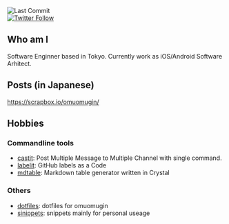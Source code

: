 ![Last Commit](https://img.shields.io/github/last-commit/omuomugin/omuomugin)  
[![Twitter Follow](https://img.shields.io/twitter/follow/omuomugin?style=social)](https://twitter.com/omuomugin)

## Who am I
Software Enginner based in Tokyo.
Currently work as iOS/Android Software Arhitect.

## Posts (in Japanese)
https://scrapbox.io/omuomugin/

## Hobbies
### Commandline tools
- [castit](https://github.com/omuomugin/castit): Post Multiple Message to Multiple Channel with single command.
- [labelit](https://github.com/omuomugin/labelit): GitHub labels as a Code
- [mdtable](https://github.com/omuomugin/mdtable): Markdown table generator written in Crystal

### Others
- [dotfiles](https://github.com/omuomugin/dotfiles): dotfiles for omuomugin
- [sinippets](https://github.com/omuomugin/snippets): snippets mainly for personal useage
